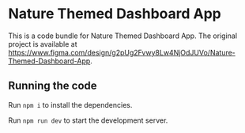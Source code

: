 
  # Nature Themed Dashboard App

  This is a code bundle for Nature Themed Dashboard App. The original project is available at https://www.figma.com/design/g2pUg2Fvwy8Lw4NjOdJUVo/Nature-Themed-Dashboard-App.

  ## Running the code

  Run `npm i` to install the dependencies.

  Run `npm run dev` to start the development server.
  